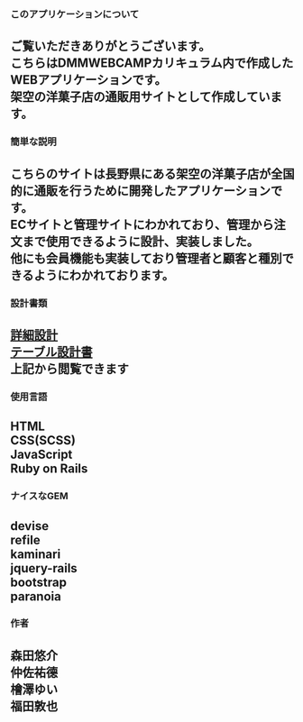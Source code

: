 
### このアプリケーションについて
ご覧いただきありがとうございます。<br>
こちらはDMMWEBCAMPカリキュラム内で作成したWEBアプリケーションです。<br>
架空の洋菓子店の通販用サイトとして作成しています。
---


### 簡単な説明
こちらのサイトは長野県にある架空の洋菓子店が全国的に通販を行うために開発したアプリケーションです。<br>
ECサイトと管理サイトにわかれており、管理から注文まで使用できるように設計、実装しました。<br>
他にも会員機能も実装しており管理者と顧客と種別できるようにわかれております。
---

### 設計書類
[詳細設計](https://docs.google.com/spreadsheets/d/1DHn-uvwObS1IeTx7exbPuYQGC6Q5_TsFaXN3z9AlKJ4/edit#gid=0)<br>
[テーブル設計書](https://docs.google.com/spreadsheets/d/18dAOY0RwZvcOMRVHuFo_qxZ-6UxRntqC993Huhagnfs/edit#gid=0)<br>
上記から閲覧できます
---


### 使用言語
HTML<br>
CSS(SCSS)<br>
JavaScript<br>
Ruby on Rails
---

### ナイスなGEM
devise<br>
refile<br>
kaminari<br>
jquery-rails<br>
bootstrap<br>
paranoia
---

### 作者
森田悠介<br>
仲佐祐德<br>
檜澤ゆい<br>
福田敦也
---
